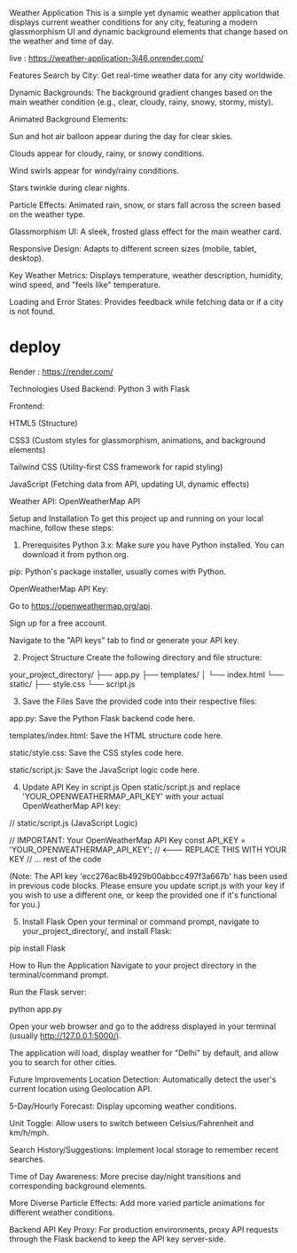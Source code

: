 Weather Application
This is a simple yet dynamic weather application that displays current weather conditions for any city, featuring a modern glassmorphism UI and dynamic background elements that change based on the weather and time of day.

live : https://weather-application-3j46.onrender.com/

Features
Search by City: Get real-time weather data for any city worldwide.

Dynamic Backgrounds: The background gradient changes based on the main weather condition (e.g., clear, cloudy, rainy, snowy, stormy, misty).

Animated Background Elements:

Sun and hot air balloon appear during the day for clear skies.

Clouds appear for cloudy, rainy, or snowy conditions.

Wind swirls appear for windy/rainy conditions.

Stars twinkle during clear nights.

Particle Effects: Animated rain, snow, or stars fall across the screen based on the weather type.

Glassmorphism UI: A sleek, frosted glass effect for the main weather card.

Responsive Design: Adapts to different screen sizes (mobile, tablet, desktop).

Key Weather Metrics: Displays temperature, weather description, humidity, wind speed, and "feels like" temperature.

Loading and Error States: Provides feedback while fetching data or if a city is not found.

# deploy
Render : https://render.com/ 

Technologies Used
Backend: Python 3 with Flask

Frontend:

HTML5 (Structure)

CSS3 (Custom styles for glassmorphism, animations, and background elements)

Tailwind CSS (Utility-first CSS framework for rapid styling)

JavaScript (Fetching data from API, updating UI, dynamic effects)

Weather API: OpenWeatherMap API

Setup and Installation
To get this project up and running on your local machine, follow these steps:

1. Prerequisites
Python 3.x: Make sure you have Python installed. You can download it from python.org.

pip: Python's package installer, usually comes with Python.

OpenWeatherMap API Key:

Go to https://openweathermap.org/api.

Sign up for a free account.

Navigate to the "API keys" tab to find or generate your API key.

2. Project Structure
Create the following directory and file structure:

your_project_directory/
├── app.py
├── templates/
│   └── index.html
└── static/
    ├── style.css
    └── script.js

3. Save the Files
Save the provided code into their respective files:

app.py: Save the Python Flask backend code here.

templates/index.html: Save the HTML structure code here.

static/style.css: Save the CSS styles code here.

static/script.js: Save the JavaScript logic code here.

4. Update API Key in script.js
Open static/script.js and replace 'YOUR_OPENWEATHERMAP_API_KEY' with your actual OpenWeatherMap API key:

// static/script.js (JavaScript Logic)

// IMPORTANT: Your OpenWeatherMap API Key
const API_KEY = 'YOUR_OPENWEATHERMAP_API_KEY'; // <--- REPLACE THIS WITH YOUR KEY
// ... rest of the code

(Note: The API key 'ecc276ac8b4929b00abbcc497f3a667b' has been used in previous code blocks. Please ensure you update script.js with your key if you wish to use a different one, or keep the provided one if it's functional for you.)

5. Install Flask
Open your terminal or command prompt, navigate to your_project_directory/, and install Flask:

pip install Flask

How to Run the Application
Navigate to your project directory in the terminal/command prompt.

Run the Flask server:

python app.py

Open your web browser and go to the address displayed in your terminal (usually http://127.0.0.1:5000/).

The application will load, display weather for "Delhi" by default, and allow you to search for other cities.

Future Improvements
Location Detection: Automatically detect the user's current location using Geolocation API.

5-Day/Hourly Forecast: Display upcoming weather conditions.

Unit Toggle: Allow users to switch between Celsius/Fahrenheit and km/h/mph.

Search History/Suggestions: Implement local storage to remember recent searches.

Time of Day Awareness: More precise day/night transitions and corresponding background elements.

More Diverse Particle Effects: Add more varied particle animations for different weather conditions.

Backend API Key Proxy: For production environments, proxy API requests through the Flask backend to keep the API key server-side.
